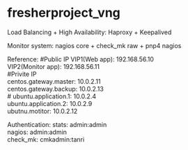 # fresherproject_vng
Load Balancing + High Availability:
    Haproxy + Keepalived

Monitor system:
    nagios core + check_mk raw + pnp4 nagios 


Reference: 
    #Public IP
    VIP1(Web app):      192.168.56.10 <br />
    VIP2(Monitor app):  192.168.56.11 <br />
    #Privite IP <br />
    centos.gateway.master:  10.0.2.11 <br />
    centos.gateway.backup:  10.0.2.13 <br />
    #
    ubuntu.application.1:   10.0.2.4 <br />
    ubuntu.application.2:   10.0.2.9 <br />
    ubutnu.motitor:         10.0.2.12 <br />

Authentication:
    stats:      admin:admin <br />
    nagios:     admin:admin <br />
    check_mk:   cmkadmin:tanri<br />       

